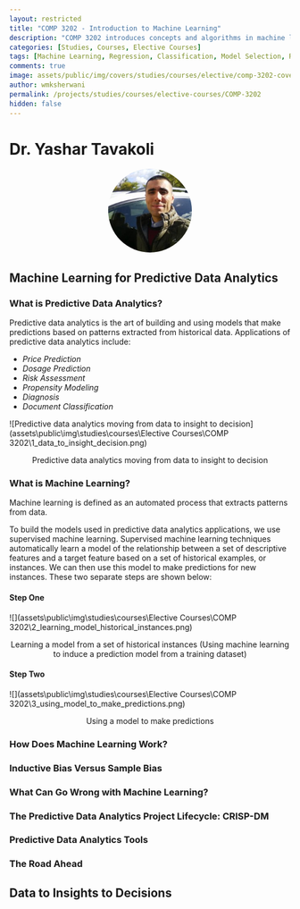 ```yaml
---
layout: restricted
title: "COMP 3202 - Introduction to Machine Learning"
description: "COMP 3202 introduces concepts and algorithms in machine learning for regression and classification tasks. The course gives the student the basic ideas and intuition behind model selection and evaluation, and selected machine learning methods such as random forests, support vector machines, and hidden Markov models."
categories: [Studies, Courses, Elective Courses]
tags: [Machine Learning, Regression, Classification, Model Selection, Random Forests, Support Vector Machines, Hidden Markov Models]
comments: true
image: assets/public/img/covers/studies/courses/elective/comp-3202-cover.png
author: wmksherwani
permalink: /projects/studies/courses/elective-courses/COMP-3202
hidden: false
---
```


# Dr. Yashar Tavakoli

<html lang="en">
    <div style="display: flex; justify-content: space-around; align-items: center;">
        <div style="text-align: center;">
            <img src="assets/public/img/people/Yashar Tavakoli.png" alt="Team Member" style="width: 150px; object-fit: cover; border-radius: 50%;">
        </div>
    </div>
</html>

<!-- <html lang="en">
<link href="https://cdnjs.cloudflare.com/ajax/libs/font-awesome/6.0.0-beta3/css/all.min.css" rel="stylesheet">
<div id="star-wrapper" style="margin: 0; display: flex; justify-content: center; align-items: center;">
    <div style="display: flex; justify-content: center; align-items: center; font-size: 50px;">
        <i class="fas fa-star" style="color: gold;"></i>
        <i class="fas fa-star" style="color: gold;"></i>
        <i class="fas fa-star" style="color: gold;"></i>
        <i class="fas fa-star" style="color: gold;"></i>
        <i class="fas fa-star" style="color: gold;"></i>
    </div>
</div>
</html> -->

## Machine Learning for Predictive Data Analytics

### What is Predictive Data Analytics?

Predictive data analytics is the art of building and using models that make predictions based on patterns extracted from historical data. Applications of predictive data analytics include:

- <span title="Predicting future prices of products or services based on historical data and trends.">_Price Prediction_</span>
- <span title="Determining the correct dosage of medication or treatment for specific conditions or populations.">_Dosage Prediction_</span>
- <span title="Evaluating the likelihood of future events or outcomes, often in finance, healthcare, or insurance.">_Risk Assessment_</span>
- <span title="Identifying the likelihood of a customer or user exhibiting a particular behavior, such as purchasing a product.">_Propensity Modeling_</span>
- <span title="The identification of diseases or conditions based on symptoms, test results, or patient data.">_Diagnosis_</span>
- <span title="Categorizing documents into predefined categories or classes using text analysis techniques.">_Document Classification_</span>

![Predictive data analytics moving from data to insight to decision](assets\public\img\studies\courses\Elective Courses\COMP 3202\1_data_to_insight_decision.png)
<div style="text-align: center;">Predictive data analytics moving from data to insight to decision</div>

### What is Machine Learning?
Machine learning is defined as an automated process that extracts patterns from data.

To build the models used in predictive data analytics applications, we use supervised machine learning. Supervised machine learning techniques automatically learn a model of the relationship between a set of descriptive features and a target feature based on a set of historical examples, or instances. We can then use this model to make predictions for new instances. These two separate steps are shown below:

#### Step One
![](assets\public\img\studies\courses\Elective Courses\COMP 3202\2_learning_model_historical_instances.png)
<div style="text-align: center;">Learning a model from a set of historical instances (Using machine learning to induce a prediction model from a
training dataset)</div>

#### Step Two
![](assets\public\img\studies\courses\Elective Courses\COMP 3202\3_using_model_to_make_predictions.png)
<div style="text-align: center;">Using a model to make predictions</div>

### How Does Machine Learning Work?

### Inductive Bias Versus Sample Bias
### What Can Go Wrong with Machine Learning?
### The Predictive Data Analytics Project Lifecycle: CRISP-DM
### Predictive Data Analytics Tools
### The Road Ahead

## Data to Insights to Decisions
